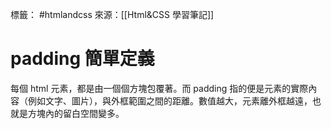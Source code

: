 標籤： #htmlandcss 
來源：[[Html&CSS 學習筆記]]

# padding 簡單定義

每個 html 元素，都是由一個個方塊包覆著。而 padding 指的便是元素的實際內容（例如文字、圖片），與外框範圍之間的距離。數值越大，元素離外框越遠，也就是方塊內的留白空間變多。